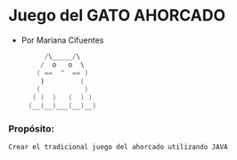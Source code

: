 # Juego del GATO AHORCADO
 - Por Mariana Cifuentes

 ```java
          /\_____/\
         /  o   o  \
        ( ==  ^  == )
         )         (
        (           )
       ( (  )   (  ) )
      (__(__)___(__)__)
 ```

 ### Propósito:
    Crear el tradicional juego del ahorcado utilizando JAVA
    